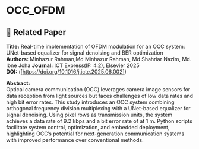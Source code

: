 # OCC_OFDM
## 📄 Related Paper

**Title:** Real-time implementation of OFDM modulation for an OCC system: UNet-based equalizer for signal denoising and BER optimization  
**Authors:** Minhazur Rahman,Md Minhazur Rahman, Md Shahriar Nazim, Md. Ibne Joha
**Journal:** ICT Express(IF: 4.2), Elsevier 2025  
**DOI:** ([https://doi.org/10.1016/j.icte.2025.06.002]) 

**Abstract:**  
Optical camera communication (OCC) leverages camera image sensors for data reception from light sources but faces challenges of low data rates and high bit error rates. This study introduces an OCC system combining orthogonal frequency division multiplexing with a UNet-based equalizer for signal denoising. Using pixel rows as transmission units, the system achieves a data rate of 9.2 kbps and a bit error rate of 
 at 1 m. Python scripts facilitate system control, optimization, and embedded deployment, highlighting OCC’s potential for next-generation communication systems with improved performance over conventional methods.
 

